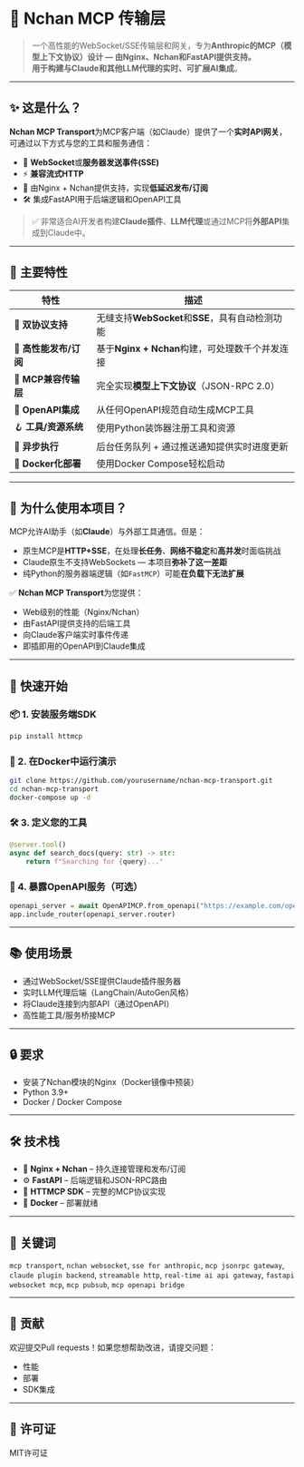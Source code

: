 # 🚀 Nchan MCP 传输层

> 一个高性能的WebSocket/SSE传输层和网关，专为**Anthropic的MCP（模型上下文协议）**设计 — 由Nginx、Nchan和FastAPI提供支持。  
> 用于构建与Claude和其他LLM代理的**实时、可扩展AI集成**。

---

## ✨ 这是什么？

**Nchan MCP Transport**为MCP客户端（如Claude）提供了一个**实时API网关**，可通过以下方式与您的工具和服务通信：

- 🧵 **WebSocket**或**服务器发送事件(SSE)**  
- ⚡️ **兼容流式HTTP**  
- 🧠 由Nginx + Nchan提供支持，实现**低延迟发布/订阅**
- 🛠 集成FastAPI用于后端逻辑和OpenAPI工具

> ✅ 非常适合AI开发者构建**Claude插件**、**LLM代理**或通过MCP将**外部API**集成到Claude中。

---

## 🧩 主要特性

| 特性                            | 描述                                                                 |
|----------------------------------|-----------------------------------------------------------------------------|
| 🔄 **双协议支持**     | 无缝支持**WebSocket**和**SSE**，具有自动检测功能     |
| 🚀 **高性能发布/订阅** | 基于**Nginx + Nchan**构建，可处理数千个并发连接    |
| 🔌 **MCP兼容传输层**   | 完全实现**模型上下文协议**（JSON-RPC 2.0）                 |
| 🧰 **OpenAPI集成**       | 从任何OpenAPI规范自动生成MCP工具                              |
| 🪝 **工具/资源系统**    | 使用Python装饰器注册工具和资源                      |
| 📡 **异步执行**    | 后台任务队列 + 通过推送通知提供实时进度更新       |
| 🧱 **Docker化部署**     | 使用Docker Compose轻松启动                                         |

---

## 🧠 为什么使用本项目？

MCP允许AI助手（如**Claude**）与外部工具通信。但是：
- 原生MCP是**HTTP+SSE**，在处理**长任务**、**网络不稳定**和**高并发**时面临挑战
- Claude原生不支持WebSockets — 本项目**弥补了这一差距**
- 纯Python的服务器端逻辑（如`FastMCP`）可能**在负载下无法扩展**

✅ **Nchan MCP Transport**为您提供：
- Web级别的性能（Nginx/Nchan）
- 由FastAPI提供支持的后端工具
- 向Claude客户端实时事件传递
- 即插即用的OpenAPI到Claude集成

---

## 🚀 快速开始

### 📦 1. 安装服务端SDK

```bash
pip install httmcp
```

### 🧪 2. 在Docker中运行演示

```bash
git clone https://github.com/yourusername/nchan-mcp-transport.git
cd nchan-mcp-transport
docker-compose up -d
```

### 🛠 3. 定义您的工具

```python
@server.tool()
async def search_docs(query: str) -> str:
    return f"Searching for {query}..."
```

### 🧬 4. 暴露OpenAPI服务（可选）

```python
openapi_server = await OpenAPIMCP.from_openapi("https://example.com/openapi.json", publish_server="http://nchan:80")
app.include_router(openapi_server.router)
```

---

## 📚 使用场景

- 通过WebSocket/SSE提供Claude插件服务器
- 实时LLM代理后端（LangChain/AutoGen风格）
- 将Claude连接到内部API（通过OpenAPI）
- 高性能工具/服务桥接MCP

---

## 🔒 要求

- 安装了Nchan模块的Nginx（Docker镜像中预装）
- Python 3.9+
- Docker / Docker Compose

---

## 🛠 技术栈

- 🧩 **Nginx + Nchan** – 持久连接管理和发布/订阅
- ⚙️ **FastAPI** – 后端逻辑和JSON-RPC路由
- 🐍 **HTTMCP SDK** – 完整的MCP协议实现
- 🐳 **Docker** – 部署就绪

---

## 📎 关键词

`mcp transport`, `nchan websocket`, `sse for anthropic`, `mcp jsonrpc gateway`, `claude plugin backend`, `streamable http`, `real-time ai api gateway`, `fastapi websocket mcp`, `mcp pubsub`, `mcp openapi bridge`

---

## 🤝 贡献

欢迎提交Pull requests！如果您想帮助改进，请提交问题：
- 性能
- 部署
- SDK集成

---

## 📄 许可证

MIT许可证
